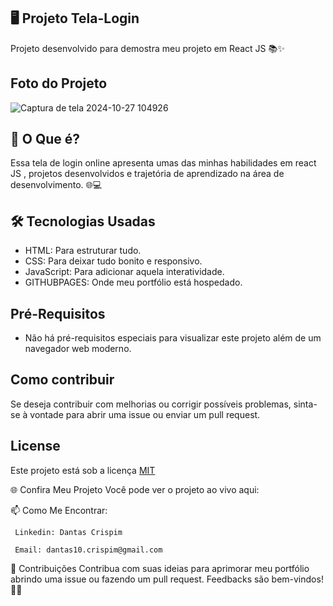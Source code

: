 
 ## 🖥️ Projeto Tela-Login

  Projeto desenvolvido para demostra meu projeto em React JS 📚✨


## Foto do Projeto

![Captura de tela 2024-10-27 104926](https://github.com/user-attachments/assets/730cc46d-4399-4dd3-94d8-95b5e2becea7)




## 🚀 O Que é?
  Essa tela de login online apresenta umas das minhas habilidades em react JS , projetos desenvolvidos e trajetória de aprendizado na área de desenvolvimento. 
  🌐💻


## 🛠️ Tecnologias Usadas
  - HTML: Para estruturar tudo.
  - CSS: Para deixar tudo bonito e responsivo.
  - JavaScript: Para adicionar aquela interatividade.
  - GITHUBPAGES: Onde meu portfólio está hospedado.

## Pré-Requisitos

  * Não há pré-requisitos especiais para visualizar este projeto além de um navegador web moderno.
    
## Como contribuir

   Se deseja contribuir com melhorias ou corrigir possíveis problemas, sinta-se à vontade para abrir uma issue ou enviar um pull request.
    
## License
  Este projeto está sob a licença [MIT](https://choosealicense.com/licenses/mit/)

🌐 Confira Meu Projeto
  Você pode ver o projeto ao vivo aqui: 

📫 Como Me Encontrar:

     Linkedin: Dantas Crispim

     Email: dantas10.crispim@gmail.com

📝 Contribuições Contribua com suas ideias para aprimorar meu portfólio abrindo uma issue ou fazendo um pull request. Feedbacks são bem-vindos! 🌟🚀

